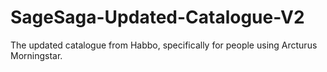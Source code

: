 # SageSaga-Updated-Catalogue-V2
The updated catalogue from Habbo, specifically for people using Arcturus Morningstar.
